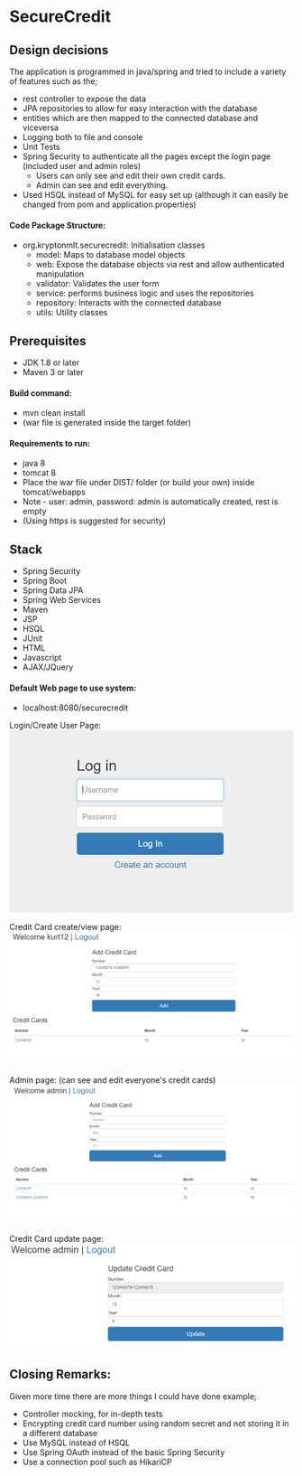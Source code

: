 # SecureCredit

## Design decisions
The application is programmed in java/spring and tried to include a variety of features such as the;
* rest controller to expose the data
* JPA repositories to allow for easy interaction with the database
* entities which are then mapped to the connected database and viceversa
* Logging both to file and console
* Unit Tests
* Spring Security to authenticate all the pages except the login page (included user and admin roles)
	* Users can only see and edit their own credit cards.
	* Admin can see and edit everything.
* Used HSQL instead of MySQL for easy set up (although it can easily be changed from pom and application.properties)

#### Code Package Structure:
* org.kryptonmlt.securecredit: Initialisation classes
	* model: Maps to database model objects
	* web: Expose the database objects via rest and allow authenticated manipulation
	* validator: Validates the user form
	* service: performs business logic and uses the repositories
	* repository: Interacts with the connected database
	* utils: Utility classes
	
## Prerequisites
- JDK 1.8 or later
- Maven 3 or later

#### Build command:
* mvn clean install
* (war file is generated inside the target folder)

#### Requirements to run:
* java 8
* tomcat 8
* Place the war file under DIST/ folder (or build your own) inside tomcat/webapps
* Note - user: admin, password: admin is automatically created, rest is empty
* (Using https is suggested for security)

## Stack
* Spring Security
* Spring Boot
* Spring Data JPA
* Spring Web Services
* Maven
* JSP
* HSQL
* JUnit
* HTML
* Javascript
* AJAX/JQuery

#### Default Web page to use system:
* localhost:8080/securecredit

Login/Create User Page:
![alt text](https://raw.githubusercontent.com/kryptonmlt/securecredit/master/readmeImages/login.png)

Credit Card create/view page:
![alt text](https://raw.githubusercontent.com/kryptonmlt/securecredit/master/readmeImages/cardinsert.png)

Admin page: (can see and edit everyone's credit cards)
![alt text](https://raw.githubusercontent.com/kryptonmlt/securecredit/master/readmeImages/adminview.png)

Credit Card update page:
![alt text](https://raw.githubusercontent.com/kryptonmlt/securecredit/master/readmeImages/adminUpdate.png)

## Closing Remarks:
Given more time there are more things I could have done example;
* Controller mocking, for in-depth tests
* Encrypting credit card number using random secret and not storing it in a different database
* Use MySQL instead of HSQL
* Use Spring OAuth instead of the basic Spring Security
* Use a connection pool such as HikariCP
